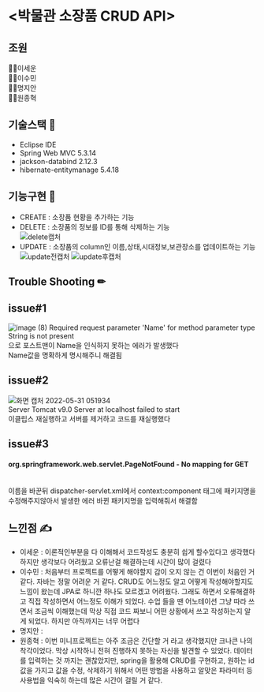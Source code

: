 # <strong> <박물관 소장품 CRUD API> </strong>

  
## 조원

🤷‍♂️이세운<br>
🤦‍♀️이수민<br>
🙋‍♀️명지안<br>
🙅‍♂️원종혁<br>
  
  
## 기술스택 🔨
- Eclipse IDE<br>
- Spring Web MVC 5.3.14<br>
- jackson-databind 2.12.3<br>
- hibernate-entitymanage 5.4.18<br>
  

## 기능구현 🔧
- CREATE : 소장품 현황을 추가하는 기능<br>
- DELETE : 소장품의 정보를 ID를 통해 삭제하는 기능<br>
![delete캡처](https://user-images.githubusercontent.com/92356170/171060162-c726ccad-5fba-41c6-a31f-fedd400c1f9b.PNG)
- UPDATE : 소장품의 column인 이름,상태,시대정보,보관장소를 업데이트하는 기능<br>
![update전캡처](https://user-images.githubusercontent.com/92356170/171059851-30af0cae-704b-45e5-950e-b024e8eb77c4.PNG)
![update후캡처](https://user-images.githubusercontent.com/92356170/171059854-aabe77b2-79d8-4ae3-8d9a-300b170b3c9b.PNG)


## Trouble Shooting ✏
<h2>issue#1</h2>

![image (8)](https://user-images.githubusercontent.com/92356170/171056286-06b12748-33d1-4060-9b3b-44397e46f89a.png)
Required request parameter 'Name' for method parameter type String is not present<br>
으로 포스트맨이 Name을 인식하지 못하는 에러가 발생했다<br>
Name값을 명확하게 명시해주니 해결됨<br>

<h2>issue#2</h2>

![화면 캡처 2022-05-31 051934](https://user-images.githubusercontent.com/92356170/171056083-4c9817b5-4dbd-437b-9067-db44cbe74a5c.png)<br>
Server Tomcat v9.0 Server at localhost failed to start<br>
이클립스 재실행하고 서버를 제거하고 코드를 재실행했다<br>

<h2>issue#3</h2>
<h4>org.springframework.web.servlet.PageNotFound - No mapping for GET</h4><br>
이름을 바꾼뒤 dispatcher-servlet.xml에서 context:component 태그에 패키지명을 수정해주지않아서 발생한 에러 바뀐 패키지명을 입력해줘서 해결함<br>


## 느낀점 ✍

- 이세운 : 이론적인부분을 다 이해해서 코드작성도 충분히 쉽게 할수있다고 생각했다 하지만 생각보다 어려웠고 오류난걸 해결하는데 시간이 많이 걸렸다 <br>
- 이수민 : 처음부터 프로젝트를 어떻게 해야할지 감이 오지 않는 건 이번이 처음인 거 같다. 자바는 정말 어려운 거 같다. CRUD도 어느정도 알고 어떻게 작성해야할지도 느낌이 왔는데 JPA로 하니깐 하나도 모르겠고 어려웠다. 그래도 하면서 오류해결하고 직접 작성하면서 어느정도 이해가 되었다. 수업 들을 땐 어노테이션 그냥 따라 쓰면서 조금씩 이해했는데 막상 직접 코드 짜보니 어떤 상황에서 쓰고 작성하는지 알게 되었다. 하지만 아직까지는 너무 어렵다 <br>
- 명지안 :  <br>
- 원종혁 : 이번 미니프로젝트는 아주 조금은 간단할 거 라고 생각했지만 크나큰 나의 착각이었다. 막상 시작하니 전혀 진행하지 못하는 자신을 발견할 수 있었다. 데이터를 입력하는 것 까지는 괜찮았지만, spring을 활용해 CRUD를 구현하고, 원하는 id 값을 가지고 값을 수정, 삭제하기 위해서 어떤 방법을 사용하고 알맞은 파라미터 등 사용법을 익숙히 하는데 많은 시간이 걸릴 거 같다. <br>
